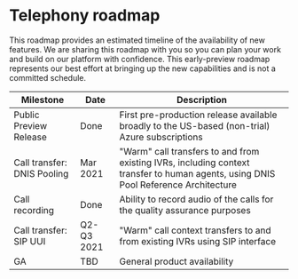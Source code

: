 # Telephony roadmap

This roadmap provides an estimated timeline of the availability of new features. We are sharing this roadmap with you so you can plan your work and build on our platform with confidence. This early-preview roadmap represents our best effort at bringing up the new capabilities and is not a committed schedule.


| Milestone                    | Date        | Description |
| -----------------------      | ----------- | ----------- |
| Public Preview Release       | Done    | First pre-production release available broadly to the US-based (non-trial) Azure subscriptions |
| Call transfer: DNIS Pooling  | Mar 2021    | "Warm" call transfers to and from existing IVRs, including context transfer to human agents, using DNIS Pool Reference Architecture |
| Call recording               | Done    | Ability to record audio of the calls for the quality assurance purposes |
| Call transfer: SIP UUI       | Q2-Q3 2021    | "Warm" call context transfers to and from existing IVRs using SIP interface |
| GA                           | TBD     | General product availability |
